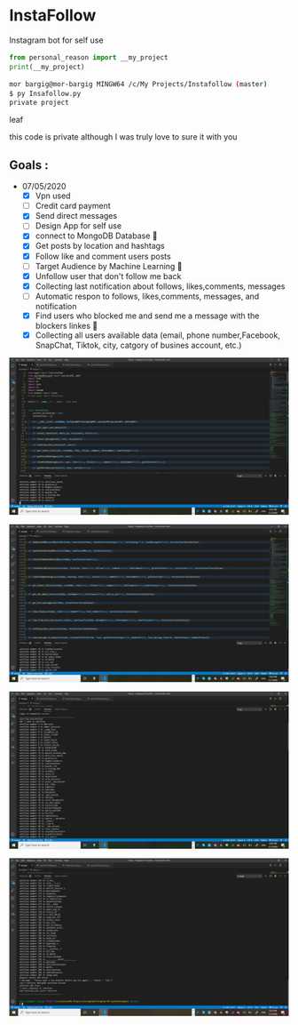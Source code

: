 # InstaFollow

Instagram bot for self use
```python
from personal_reason import __my_project
print(__my_project)
```
```bash
mor bargig@mor-bargig MINGW64 /c/My Projects/Instafollow (master)
$ py Insafollow.py
private project 
```
leaf 

this code is private although I was truly love to sure it with you

## Goals :    
- 07/05/2020
    - [X] Vpn used 
    - [ ] Credit card payment
    - [X] Send direct messages
    - [ ] Design App for self use 
    - [X] connect to MongoDB Database 🍃 
    - [X] Get posts by location and hashtags 
    - [X] Follow like and comment users posts 
    - [ ] Target Audience by Machine Learning 🎯 
    - [X] Unfollow user that don't follow me back
    - [X] Collecting last notification about follows, likes,comments, messages
    - [ ] Automatic respon to follows, likes,comments, messages, and notification 
    - [X] Find users who blocked me and send me a message with the blockers linkes 🔗
    - [X] Collecting all users available data (email, phone number,Facebook, SnapChat, Tiktok, city, catgory of busines account, etc.)     

![alt text](https://raw.githubusercontent.com/morbargig/InstaFollow/master/photos/Screenshot%20(68).png)

![alt text](https://raw.githubusercontent.com/morbargig/InstaFollow/master/photos/Screenshot%20(70).png)

![alt text](https://raw.githubusercontent.com/morbargig/InstaFollow/master/photos/Screenshot%20(71).png)

![alt text](https://raw.githubusercontent.com/morbargig/InstaFollow/master/photos/Screenshot%20(73).png)

